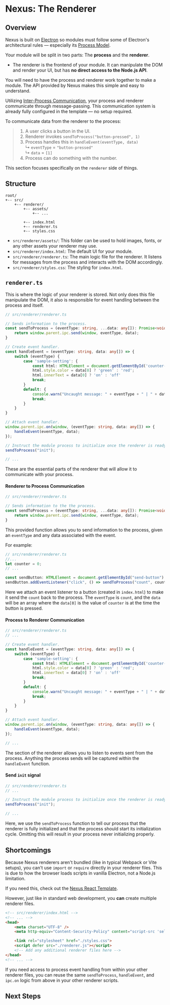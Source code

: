 # Nexus: The Renderer

## Overview
Nexus is built on [Electron](https://www.electronjs.org/) so modules must follow some of Electron's architectural rules — especially its [Process Model](https://www.electronjs.org/docs/latest/tutorial/process-model).

Your module will be split in two parts: The **process** and the **renderer**. 

- The renderer is the frontend of your module. It can manipulate the DOM and render your UI, but has **no direct access to the Node.js API**.

You will need to have the process and renderer work together to make a module. The API provided by Nexus makes this simple and easy to understand.

Utilizing [Inter-Process Communication](https://www.electronjs.org/docs/latest/tutorial/ipc), your process and renderer communicate through message-passing. This communication system is already fully configured in the template — no setup required.

To communicate data from the renderer to the process:

> 1. A user clicks a button in the UI.
> 2. Renderer invokes  `sendToProcess("button-pressed", 1)`
> 3. Process handles this in `handleEvent(eventType, data)`   
>       ↳ `eventType` = `"button-pressed"`   
>       ↳ `data` = `[1]`   
> 4. Process can do something with the number. 

This section focuses specifically on the `renderer` side of things.

## Structure
```
root/
+-- src/
    +-- renderer/
        +-- assets/
            +-- ...

        +-- index.html
        +-- renderer.ts
        +-- styles.css
```
- `src/renderer/assets/`: This folder can be used to hold images, fonts, or any other assets your renderer may use.
- `src/renderer/index.html`: The default UI for your module.
- `src/renderer/renderer.ts`: The main logic file for the renderer. It listens for messages from the process and interacts with the DOM accordingly.
- `src/renderer/styles.css`: The styling for `index.html`.


## `renderer.ts`
This is where the logic of your renderer is stored. Not only does this file manipulate the DOM, it also is responsible for event handling between the process and itself.

```typescript
// src/renderer/renderer.ts

// Sends information to the process.
const sendToProcess = (eventType: string, ...data: any[]): Promise<void> => {
    return window.parent.ipc.send(window, eventType, data);
}

// Create event handler.
const handleEvent = (eventType: string, data: any[]) => {
    switch (eventType) {
        case 'sample-setting': {
            const html: HTMLElement = document.getElementById('counter-display');
            html.style.color = data[0] ? 'green' : 'red';
            html.innerText = data[0] ? 'on' : 'off'
            break;
        }
        default: {
            console.warn("Uncaught message: " + eventType + " | " + data)
            break;
        }
    }
}

// Attach event handler.
window.parent.ipc.on(window, (eventType: string, data: any[]) => {
    handleEvent(eventType, data);
});

// Instruct the module process to initialize once the renderer is ready.
sendToProcess("init");

// ...
```
These are the essential parts of the renderer that will allow it to communicate with your process.

#### Renderer to Process Communication
```typescript
// src/renderer/renderer.ts

// Sends information to the the process.
const sendToProcess = (eventType: string, ...data: any[]): Promise<void> => {
    return window.parent.ipc.send(window, eventType, data);
}
```
This provided function allows you to send information to the process, given an `eventType` and any data associated with the event.

For example:
```typescript
// src/renderer/renderer.ts
//...
let counter = 0;
// ...

const sendButton: HTMLElement = document.getElementById("send-button")
sendButton.addEventListener("click", () => sendToProcess("count", counter));
```
Here we attach an event listener to a button (created in `index.html`) to make it send the `count` back to the process. The `eventType` is `count`, and the `data` will be an array where the `data[0]` is the value of `counter` is at the time the button is pressed.

#### Process to Renderer Communication
```typescript
// src/renderer/renderer.ts
// ...

// Create event handler.
const handleEvent = (eventType: string, data: any[]) => {
    switch (eventType) {
        case 'sample-setting': {
            const html: HTMLElement = document.getElementById('counter-display');
            html.style.color = data[0] ? 'green' : 'red';
            html.innerText = data[0] ? 'on' : 'off'
            break;
        }
        default: {
            console.warn("Uncaught message: " + eventType + " | " + data)
            break;
        }
    }
}

// Attach event handler.
window.parent.ipc.on(window, (eventType: string, data: any[]) => {
    handleEvent(eventType, data);
});

// ...
```
The section of the renderer allows you to listen to events sent from the process. Anything the process sends will be captured within the `handleEvent` function.

#### Send `init` signal
```typescript
// src/renderer/renderer.ts
// ...

// Instruct the module process to initialize once the renderer is ready.
sendToProcess("init");

// ...
```
Here, we use the `sendToProcess` function to tell our process that the renderer is fully initialized and that the process should start its initialization cycle. Omitting this will result in your process never initializing properly.

## Shortcomings
Because Nexus renderers aren't bundled (like in typical Webpack or Vite setups), you can't use `import` or `require` directly in your renderer files. This is due to how the browser loads scripts in vanilla Electron, not a Node.js limitation.

If you need this, check out the [Nexus React Template](../react/ReactSetup.md).

However, just like in standard web development, you **can** create multiple renderer files.

```html
<!-- src/renderer/index.html -->
<!-- ... -->
<head>
    <meta charset="UTF-8" />
    <meta http-equiv="Content-Security-Policy" content="script-src 'self';">

    <link rel="stylesheet" href="./styles.css">
    <script defer src="./renderer.js"></script>
    <!-- Add any additional renderer files here -->
</head>
<!-- ... -->
```
If you need access to process event handling from within your other renderer files, you can reuse the same `sendToProcess`, `handleEvent`, and `ipc.on` logic from above in your other renderer scripts.

## Next Steps